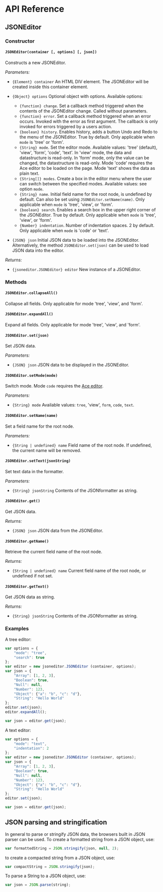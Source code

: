 # API Reference

## JSONEditor

### Constructor

#### `JSONEditor(container [, options] [, json])`

Constructs a new JSONEditor.

*Parameters:*

- `{Element} container`
  An HTML DIV element. The JSONEditor will be created inside this container
  element.
- `{Object} options`
  Optional object with options. Available options:

  - `{function} change`.
    Set a callback method triggered when the contents of the JSONEditor change.
    Called without parameters.
  - `{function} error`.
    Set a callback method triggered when an error occurs.
    Invoked with the error as first argument. The callback is only invoked
    for errors triggered by a users action.
  - `{boolean} history`.
    Enables history, adds a button Undo and Redo to the menu of the JSONEditor.
    True by default. Only applicable when `mode` is 'tree' or 'form'.
  - `{String} mode`.
    Set the editor mode. Available values: 'tree' (default), 'view', 'form',
    'code', 'text'. In 'view' mode, the data and datastructure is read-only.
    In 'form' mode, only the value can be changed, the datastructure is read-only.
    Mode 'code' requires the Ace editor to be loaded on the page.
    Mode 'text' shows the data as plain text.
  - `{String[]} modes`.
    Create a box in the editor menu where the user can switch between the specified
    modes. Available values: see option `mode`.
  - `{String} name`.
    Initial field name for the root node, is undefined by default.
    Can also be set using `JSONEditor.setName(name)`.
    Only applicable when `mode` is 'tree', 'view', or 'form'.
  - `{boolean} search`.
    Enables a search box in the upper right corner of the JSONEditor.
    True by default.
    Only applicable when `mode` is 'tree', 'view', or 'form'.
  - `{Number} indentation`.
    Number of indentation spaces. 2 by default.
    Only applicable when `mode` is 'code' or 'text'.

- `{JSON} json`
  Initial JSON data to be loaded into the JSONEditor. Alternatively, the method `JSONEditor.set(json)` can be used to load JSON data into the editor.

*Returns:*

- `{jsoneditor.JSONEditor} editor`
  New instance of a JSONEditor.


### Methods

#### `JSONEditor.collapseAll()`

Collapse all fields. Only applicable for mode 'tree', 'view', and 'form'.

#### `JSONEditor.expandAll()`

Expand all fields. Only applicable for mode 'tree', 'view', and 'form'.

#### `JSONEditor.set(json)`

Set JSON data.

*Parameters:*

- `{JSON} json`
  JSON data to be displayed in the JSONEditor.

#### `JSONEditor.setMode(mode)`

Switch mode. Mode `code` requires the [Ace editor](http://ace.ajax.org/).

*Parameters:*

- `{String} mode`
  Available values: `tree`, 'view', `form`, `code`, `text`.

#### `JSONEditor.setName(name)`

Set a field name for the root node.

*Parameters:*

- `{String | undefined} name`
  Field name of the root node. If undefined, the current name will be removed.

#### `JSONEditor.setText(jsonString)`

Set text data in the formatter.

*Parameters:*
- `{String} jsonString` Contents of the JSONformatter as string.

#### `JSONEditor.get()`

Get JSON data.

*Returns:*
- `{JSON} json` JSON data from the JSONEditor.

#### `JSONEditor.getName()`

Retrieve the current field name of the root node.

*Returns:*

- `{String | undefined} name`
  Current field name of the root node, or undefined if not set.

#### `JSONEditor.getText()`

Get JSON data as string.

*Returns:*
- `{String} jsonString` Contents of the JSONformatter as string.


### Examples

A tree editor:

```js
var options = {
    "mode": "tree",
    "search": true
};
var editor = new jsoneditor.JSONEditor (container, options);
var json = {
    "Array": [1, 2, 3],
    "Boolean": true,
    "Null": null,
    "Number": 123,
    "Object": {"a": "b", "c": "d"},
    "String": "Hello World"
};
editor.set(json);
editor.expandAll();

var json = editor.get(json);
```

A text editor:

```js
var options = {
    "mode": "text",
    "indentation": 2
};
var editor = new jsoneditor.JSONEditor (container, options);
var json = {
    "Array": [1, 2, 3],
    "Boolean": true,
    "Null": null,
    "Number": 123,
    "Object": {"a": "b", "c": "d"},
    "String": "Hello World"
};
editor.set(json);

var json = editor.get(json);
```

## JSON parsing and stringification

In general to parse or stringify JSON data, the browsers built in JSON parser can be used.
To create a formatted string from a JSON object, use:

```js
var formattedString = JSON.stringify(json, null, 2);
```

to create a compacted string from a JSON object, use:

```js
var compactString = JSON.stringify(json);
```

To parse a String to a JSON object, use:

```js
var json = JSON.parse(string);
```

